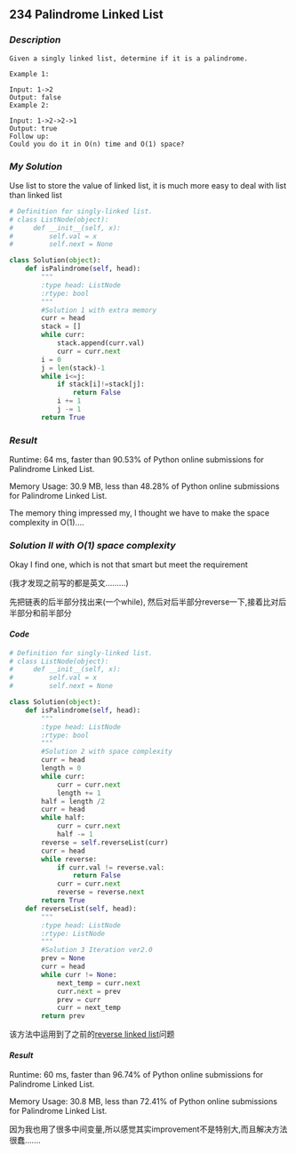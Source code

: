 ## 234 Palindrome Linked List

### *Description*

```
Given a singly linked list, determine if it is a palindrome.

Example 1:

Input: 1->2
Output: false
Example 2:

Input: 1->2->2->1
Output: true
Follow up:
Could you do it in O(n) time and O(1) space?
```



### *My Solution*

Use list to store the value of linked list, it is much more easy to deal with list than linked list



```python
# Definition for singly-linked list.
# class ListNode(object):
#     def __init__(self, x):
#         self.val = x
#         self.next = None

class Solution(object):
    def isPalindrome(self, head):
        """
        :type head: ListNode
        :rtype: bool
        """
        #Solution 1 with extra memory
        curr = head
        stack = []
        while curr:
            stack.append(curr.val)
            curr = curr.next
        i = 0
        j = len(stack)-1
        while i<=j:
            if stack[i]!=stack[j]:
                return False
            i += 1
            j -= 1
        return True
```



### *Result*

Runtime: 64 ms, faster than 90.53% of Python online submissions for Palindrome Linked List.

Memory Usage: 30.9 MB, less than 48.28% of Python online submissions for Palindrome Linked List.



The memory thing impressed my, I thought we have to make the space complexity in O(1)....



### *Solution II with O(1) space complexity*

Okay I find one, which is not that smart but meet the requirement

(我才发现之前写的都是英文.........)

先把链表的后半部分找出来(一个while), 然后对后半部分reverse一下,接着比对后半部分和前半部分

#### *Code*

```python
# Definition for singly-linked list.
# class ListNode(object):
#     def __init__(self, x):
#         self.val = x
#         self.next = None

class Solution(object):
    def isPalindrome(self, head):
        """
        :type head: ListNode
        :rtype: bool
        """        
        #Solution 2 with space complexity
        curr = head
        length = 0
        while curr:
            curr = curr.next
            length += 1
        half = length /2
        curr = head
        while half:
            curr = curr.next
            half -= 1
        reverse = self.reverseList(curr)
        curr = head
        while reverse:
            if curr.val != reverse.val:
                return False
            curr = curr.next
            reverse = reverse.next
        return True
    def reverseList(self, head):
        """
        :type head: ListNode
        :rtype: ListNode
        """
        #Solution 3 Iteration ver2.0
        prev = None
        curr = head
        while curr != None:
            next_temp = curr.next
            curr.next = prev
            prev = curr
            curr = next_temp
        return prev
```



该方法中运用到了之前的[reverse linked list](./Problem/206-Reverse-Linked-List.md)问题

#### *Result*

Runtime: 60 ms, faster than 96.74% of Python online submissions for Palindrome Linked List.

Memory Usage: 30.8 MB, less than 72.41% of Python online submissions for Palindrome Linked List.



因为我也用了很多中间变量,所以感觉其实improvement不是特别大,而且解决方法很蠢.......




